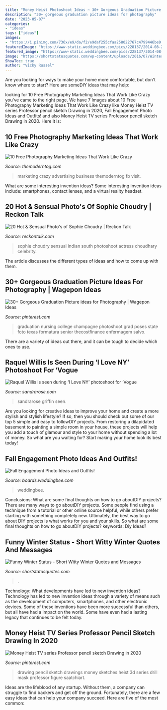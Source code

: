 ```yaml
---
title: "Money Heist Photoshoot Ideas ~ 30+ Gorgeous Graduation Picture Ideas For Photography"
description: "30+ gorgeous graduation picture ideas for photography"
date: "2023-05-07"
categories:
- "ideas"
tags: ["ideas"]
images:
- "https://i.pinimg.com/736x/e9/da/f2/e9daf255cfaa258022767c4799446be9.jpg"
featuredImage: "https://www-static.weddingbee.com/pics/228137/2014-08-27_09.19_.34_.png"
featured_image: "https://www-static.weddingbee.com/pics/228137/2014-08-27_09.19_.34_.png"
image: "https://shortstatusquotes.com/wp-content/uploads/2016/07/Winter-status-and-short-winter-quotes.jpg"
ShowToc: true
author: "Vicky Russel"
---
```



Are you looking for ways to make your home more comfortable, but don't know where to start? Here are someDIY ideas that may help: 

	

		
looking for 10 Free Photography Marketing Ideas That Work Like Crazy you've came to the right page. We have 7 Images about 10 Free Photography Marketing Ideas That Work Like Crazy like Money Heist TV series Professor pencil sketch Drawing in 2020, Fall Engagement Photo Ideas and Outfits! and also Money Heist TV series Professor pencil sketch Drawing in 2020. Here it is:
		
    
## 10 Free Photography Marketing Ideas That Work Like Crazy

<img loading=lazy src="https://www.themoderntog.com/wp-content/uploads/2011/05/10-free-photography-marketing-ideas-that-work-like-crazy-fb.png" onerror="this.onerror=null;this.src='https://tse4.mm.bing.net/th?id=OIP.pOm_mIiR0etopsYdnS0iTgHaD4&amp;pid=15.1';" alt="10 Free Photography Marketing Ideas That Work Like Crazy">

_Source: themoderntog.com_

>marketing crazy advertising business themoderntog fb visit. 

	

What are some interesting invention ideas?
Some interesting invention ideas include: smartphones, contact lenses, and a virtual reality headset.

    
## 20 Hot &amp; Sensual Photo&#039;s Of Sophie Choudry | Reckon Talk

<img loading=lazy src="http://www.reckontalk.com/wp-content/uploads/2015/08/hot-spicy-sophie-choudry-13.jpg" onerror="this.onerror=null;this.src='https://tse2.mm.bing.net/th?id=OIP.rraJtqcWn3z4LK1Hg1g2xgHaLH&amp;pid=15.1';" alt="20 Hot &amp; Sensual Photo&#039;s of Sophie Choudry | Reckon Talk">

_Source: reckontalk.com_

>sophie choudry sensual indian south photoshoot actress choudhary celebrity. 

	

The article discusses the different types of ideas and how to come up with them.

    
## 30+ Gorgeous Graduation Picture Ideas For Photography | Wagepon Ideas

<img loading=lazy src="https://i.pinimg.com/736x/2f/a6/be/2fa6befb047c420d4af540ef0fb646df.jpg" onerror="this.onerror=null;this.src='https://tse4.mm.bing.net/th?id=OIP.zhX_lAZswESnELD1pMm-sAHaLG&amp;pid=15.1';" alt="30+ Gorgeous Graduation Picture ideas for Photography | Wagepon Ideas">

_Source: pinterest.com_

>graduation nursing college champagne photoshoot grad poses state foto texas formatura senior thecostfinance enfermagem salvo. 

	

There are a variety of ideas out there, and it can be tough to decide which ones to use.

    
## Raquel Willis Is Seen During ‘I Love NY’ Photoshoot For ‘Vogue

<img loading=lazy src="https://sandrarose.com/wp-content/uploads/2020/08/Raquel-Willis-GettyImages-1227988794.jpg" onerror="this.onerror=null;this.src='https://tse1.mm.bing.net/th?id=OIP.6RVZXvV7hLStm9R2VuNymwHaLH&amp;pid=15.1';" alt="Raquel Willis is seen during ‘I Love NY’ photoshoot for ‘Vogue">

_Source: sandrarose.com_

>sandrarose griffin seen. 

	

Are you looking for creative ideas to improve your home and create a more stylish and stylish lifestyle? If so, then you should check out some of our top 5 simple and easy to followDIY projects. From restoring a dilapidated basement to painting a simple room in your house, these projects will help you add a touch of glamour and style to your home without spending a lot of money. So what are you waiting for? Start making your home look its best today!

    
## Fall Engagement Photo Ideas And Outfits!

<img loading=lazy src="https://www-static.weddingbee.com/pics/228137/2014-08-27_09.19_.34_.png" onerror="this.onerror=null;this.src='https://tse2.mm.bing.net/th?id=OIP.GanylsLMRXCuf_m-_6x7MAHaKn&amp;pid=15.1';" alt="Fall Engagement Photo Ideas and Outfits!">

_Source: boards.weddingbee.com_

>weddingbee. 

	

Conclusions: What are some final thoughts on how to go aboutDIY projects?
There are many ways to go aboutDIY projects. Some people find using a technique from a tutorial or other online source helpful, while others prefer starting with something completely new. Ultimately, the best way to go about DIY projects is what works for you and your skills. So what are some final thoughts on how to go aboutDIY projects? keywords: Diy Ideas?

    
## Funny Winter Status - Short Witty Winter Quotes And Messages

<img loading=lazy src="https://shortstatusquotes.com/wp-content/uploads/2016/07/Winter-status-and-short-winter-quotes.jpg" onerror="this.onerror=null;this.src='https://tse3.mm.bing.net/th?id=OIP.95KAEGU6gtuK1fVbst6v-QHaEo&amp;pid=15.1';" alt="Funny Winter Status - Short Witty Winter Quotes and Messages">

_Source: shortstatusquotes.com_

>. 

	

Technology: What developments have led to new invention ideas?
Technology has led to new invention ideas through a variety of means such as the development of computers, smartphones, and other electronic devices. Some of these inventions have been more successful than others, but all have had a impact on the world. Some have even had a lasting legacy that continues to be felt today.

    
## Money Heist TV Series Professor Pencil Sketch Drawing In 2020

<img loading=lazy src="https://i.pinimg.com/736x/e9/da/f2/e9daf255cfaa258022767c4799446be9.jpg" onerror="this.onerror=null;this.src='https://tse3.mm.bing.net/th?id=OIP.u2vzxlb_nVHq0NtBu5Zt3wHaGX&amp;pid=15.1';" alt="Money Heist TV series Professor pencil sketch Drawing in 2020">

_Source: pinterest.com_

>drawing pencil sketch drawings money sketches heist 3d series drill mask professor figure saatchiart. 

	

Ideas are the lifeblood of any startup. Without them, a company can struggle to find backers and get off the ground. Fortunately, there are a few easy ideas that can help your company succeed. Here are five of the most common: 

